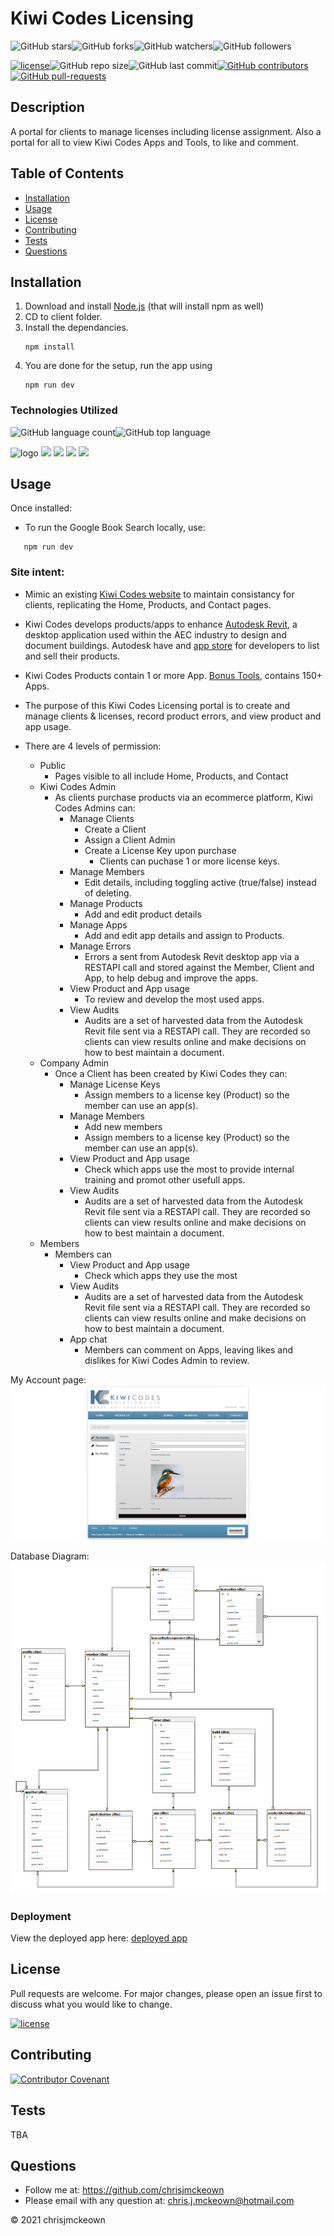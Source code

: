 # Kiwi Codes Licensing

![GitHub stars](https://img.shields.io/github/stars/chrisjmckeown/kiwicodes_licensing?style=social)![GitHub forks](https://img.shields.io/github/forks/chrisjmckeown/kiwicodes_licensing?style=social)![GitHub watchers](https://img.shields.io/github/watchers/chrisjmckeown/kiwicodes_licensing?style=social)![GitHub followers](https://img.shields.io/github/followers/chrisjmckeown?style=social)

[![license](https://img.shields.io/github/license/chrisjmckeown/kiwicodes_licensing?style=flat-square)](https://github.com/chrisjmckeown/kiwicodes_licensing/blob/master/LICENSE)![GitHub repo size](https://img.shields.io/github/repo-size/chrisjmckeown/kiwicodes_licensing?style=flat-square)![GitHub last commit](https://img.shields.io/github/last-commit/chrisjmckeown/kiwicodes_licensing?style=flat-square)[![GitHub contributors](https://img.shields.io/github/contributors/chrisjmckeown/kiwicodes_licensing?style=flat-square)](https://GitHub.com/chrisjmckeown/kiwicodes_licensing/graphs/contributors/)[![GitHub pull-requests](https://img.shields.io/github/issues-pr/chrisjmckeown/kiwicodes_licensing?style=flat-square)](https://GitHub.com/chrisjmckeown/kiwicodes_licensing/pull/)

## Description

A portal for clients to manage licenses including license assignment. Also a portal for all to view Kiwi Codes Apps and Tools, to like and comment.

## Table of Contents

- [Installation](#Installation)
- [Usage](#Usage)
- [License](#License)
- [Contributing](#Contributing)
- [Tests](#Tests)
- [Questions](#Questions)

## Installation

1. Download and install [Node.js](http://nodejs.org/) (that will install npm as well)
2. CD to client folder.
3. Install the dependancies.<br />
   ```
   npm install
   ```
4. You are done for the setup, run the app using
   ```
   npm run dev
   ```

### Technologies Utilized

![GitHub language count](https://img.shields.io/github/languages/count/chrisjmckeown/Google_Books_React_Search?style=flat-square)![GitHub top language](https://img.shields.io/github/languages/top/chrisjmckeown/Google_Books_React_Search?style=flat-square)

<img src="https://3ulsmb4eg8vz37c0vz2si64j-wpengine.netdna-ssl.com/wp-content/uploads/2019/05/react-native-UX-design.gif" alt="logo" width="10%" />
<img src="https://img.shields.io/badge/html5%20-%23E34F26.svg?&style=for-the-badge&logo=html5&logoColor=white"/> <img src="https://img.shields.io/badge/css3%20-%231572B6.svg?&style=for-the-badge&logo=css3&logoColor=white"/> <img src="https://img.shields.io/badge/node.js%20-%2343853D.svg?&style=for-the-badge&logo=node.js&logoColor=white"/> <img src="https://img.shields.io/badge/javascript%20-%23323330.svg?&style=for-the-badge&logo=javascript&logoColor=%23F7DF1E"/>

## Usage

Once installed:

- To run the Google Book Search locally, use:

```
   npm run dev
```

<h3>Site intent:</h3>

- Mimic an existing [Kiwi Codes website](http://www.kiwicodes.com/) to maintain consistancy for clients, replicating the Home, Products, and Contact pages.

- Kiwi Codes develops products/apps to enhance [Autodesk Revit](https://www.autodesk.com.au/collections/architecture-engineering-construction/overview?mktvar002=4187437|SEM|11508955582|112583906619|kwd-297275816631&panel=buy&ef_id=Cj0KCQjw0oCDBhCPARIsAII3C_EP5tGiUaDC2Z-5qn6HvZpVnYss2dN80K93XvFGOLpqHhztjfZHltMaAgJcEALw_wcB:G:s&s_kwcid=AL!11172!3!476209079026!e!!g!!autocad%20revit!11508955582!112583906619&gclid=Cj0KCQjw0oCDBhCPARIsAII3C_EP5tGiUaDC2Z-5qn6HvZpVnYss2dN80K93XvFGOLpqHhztjfZHltMaAgJcEALw_wcB&term=1-YEAR), a desktop application used within the AEC industry to design and document buildings. Autodesk have and [app store](https://apps.autodesk.com/RVT/en/Home/Index) for developers to list and sell their products.

- Kiwi Codes Products contain 1 or more App. [Bonus Tools](https://apps.autodesk.com/RVT/en/Detail/Index?id=2077603980990329161&appLang=en&os=Win64), contains 150+ Apps.

- The purpose of this Kiwi Codes Licensing portal is to create and manage clients & licenses, record product errors, and view product and app usage.

- There are 4 levels of permission:

  - Public
    - Pages visible to all include Home, Products, and Contact
  - Kiwi Codes Admin
    - As clients purchase products via an ecommerce platform, Kiwi Codes Admins can:
      - Manage Clients
        - Create a Client
        - Assign a Client Admin
        - Create a License Key upon purchase
          - Clients can puchase 1 or more license keys.
      - Manage Members
        - Edit details, including toggling active (true/false) instead of deleting.
      - Manage Products
        - Add and edit product details
      - Manage Apps
        - Add and edit app details and assign to Products.
      - Manage Errors
        - Errors a sent from Autodesk Revit desktop app via a RESTAPI call and stored against the Member, Client and App, to help debug and improve the apps.
      - View Product and App usage
        - To review and develop the most used apps.
      - View Audits
        - Audits are a set of harvested data from the Autodesk Revit file sent via a RESTAPI call. They are recorded so clients can view results online and make decisions on how to best maintain a document.
  - Company Admin
    - Once a Client has been created by Kiwi Codes they can:
      - Manage License Keys
        - Assign members to a license key (Product) so the member can use an app(s).
      - Manage Members
        - Add new members
        - Assign members to a license key (Product) so the member can use an app(s).
      - View Product and App usage
        - Check which apps use the most to provide internal training and promot other usefull apps.
      - View Audits
        - Audits are a set of harvested data from the Autodesk Revit file sent via a RESTAPI call. They are recorded so clients can view results online and make decisions on how to best maintain a document.
  - Members
    - Members can
      - View Product and App usage
        - Check which apps they use the most
      - View Audits
        - Audits are a set of harvested data from the Autodesk Revit file sent via a RESTAPI call. They are recorded so clients can view results online and make decisions on how to best maintain a document.
      - App chat
        - Members can comment on Apps, leaving likes and dislikes for Kiwi Codes Admin to review.

My Account page:
<img src="./client/public/home.png" alt="My Account">

Database Diagram:
<img src="./client/public/DatabaseDiagram.png" alt="Database Diagram">

### Deployment

View the deployed app here: [deployed app](http://kiwi-codes.com/)

## License

Pull requests are welcome. For major changes, please open an issue first to discuss what you would like to change.

[![license](https://img.shields.io/github/license/chrisjmckeown/kiwicodes_licensing.svg?style=flat-square)](https://github.com/chrisjmckeown/kiwicodes_licensing/blob/master/LICENSE)

## Contributing

[![Contributor Covenant](https://img.shields.io/badge/Contributor%20Covenant-v2.0%20adopted-ff69b4.svg)](code_of_conduct.md)

## Tests

TBA

## Questions

- Follow me at: <a href="https://github.com/chrisjmckeown" target="_blank">https://github.com/chrisjmckeown</a>
- Please email with any question at: chris.j.mckeown@hotmail.com

© 2021 chrisjmckeown
